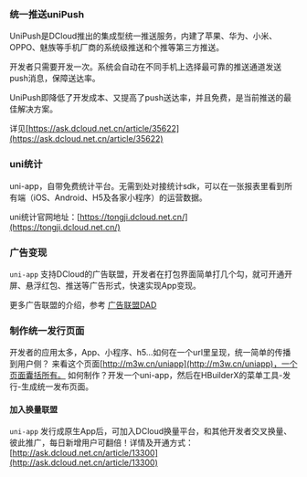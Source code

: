 ### 统一推送uniPush
UniPush是DCloud推出的集成型统一推送服务，内建了苹果、华为、小米、OPPO、魅族等手机厂商的系统级推送和个推等第三方推送。

开发者只需要开发一次。系统会自动在不同手机上选择最可靠的推送通道发送push消息，保障送达率。

UniPush即降低了开发成本、又提高了push送达率，并且免费，是当前推送的最佳解决方案。

详见[https://ask.dcloud.net.cn/article/35622](https://ask.dcloud.net.cn/article/35622)

### uni统计

uni-app，自带免费统计平台。无需到处对接统计sdk，可以在一张报表里看到所有端（iOS、Android、H5及各家小程序）的运营数据。

uni统计官网地址：[https://tongji.dcloud.net.cn/](https://tongji.dcloud.net.cn/) 

### 广告变现

```uni-app``` 支持DCloud的广告联盟，开发者在打包界面简单打几个勾，就可开通开屏、悬浮红包、推送等广告形式，快速实现App变现。

更多广告联盟的介绍，参考 [广告联盟DAD](http://www.dcloud.io/dad.html)

### 制作统一发行页面

开发者的应用太多，App、小程序、h5...如何在一个url里呈现，统一简单的传播到用户侧？
来看这个页面[http://m3w.cn/uniapp](http://m3w.cn/uniapp)，一个页面囊括所有。
如何制作？开发一个uni-app，然后在HBuilderX的菜单工具-发行-生成统一发布页面。


#### 加入换量联盟

```uni-app``` 发行成原生App后，可加入DCloud换量平台，和其他开发者交叉换量、彼此推广，每日新增用户可翻倍！详情及开通方式：[http://ask.dcloud.net.cn/article/13300](http://ask.dcloud.net.cn/article/13300)
